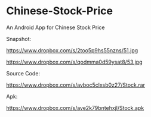 Chinese-Stock-Price
===================

An Android App for Chinese Stock Price


Snapshot:

https://www.dropbox.com/s/2too5p9hs55nzns/51.jpg

https://www.dropbox.com/s/qodmma0d59ysat8/53.jpg

Source Code:

https://www.dropbox.com/s/avboc5clxsb0z27/Stock.rar

Apk:

https://www.dropbox.com/s/ave2k79bntehxjl/Stock.apk
